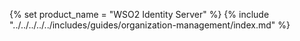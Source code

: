 {% set product_name = "WSO2 Identity Server" %}
{% include "../../../../../includes/guides/organization-management/index.md" %}